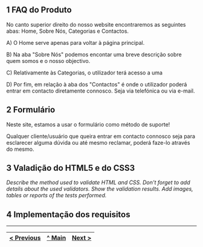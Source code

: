 ## 1 FAQ do Produto

No canto superior direito do nosso website encontraremos as seguintes abas: Home, Sobre Nós, Categorias e Contactos.

A) O Home serve apenas para voltar à página principal.

B) Na aba "Sobre Nós" podemos encontar uma breve descrição sobre quem somos e o nosso objectivo.

C) Relativamente às Categorias, o utilizador terá acesso a uma 

D) Por fim, em relação à aba dos "Contactos" é onde o utilizador poderá entrar em contacto diretamente connosco. Seja via telefónica ou via e-mail.

## 2 Formulário

Neste site, estamos a usar o formulário como método de suporte!

Qualquer cliente/usuário que queira entrar em contacto connosco seja para esclarecer alguma dúvida ou até mesmo reclamar, poderá faze-lo através do mesmo.

## 3 Valadição do HTML5 e do CSS3

_Describe the method used to validate HTML and CSS. Don't forget to add details about the used validators. Show the validation results._
_Add images, tables or reports of the tests performed._

## 4 Implementação dos requisitos


---
[< Previous](interface-utilizador.md) | [^ Main](https://github.com/TIWM-TI01/dmj-informatica) | [Next >](produto.md)
:--- | :---: | ---: 
